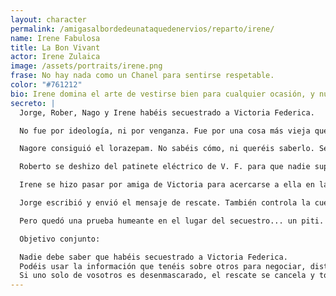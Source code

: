 ```yaml
---
layout: character
permalink: /amigasalbordedeunataquedenervios/reparto/irene/
name: Irene Fabulosa
title: La Bon Vivant
actor: Irene Zulaica
image: /assets/portraits/irene.png
frase: No hay nada como un Chanel para sentirse respetable.
color: "#761212"
bio: Irene domina el arte de vestirse bien para cualquier ocasión, y nunca pierde la sonrisa mientras negocia el último detalle. Ama el lujo, las situaciones extremas y los grupos de amigos con historias difíciles de olvidar. Sabe abrirse paso en círculos donde muchos no pasan de la entrada.
secreto: |
  Jorge, Rober, Nago y Irene habéis secuestrado a Victoria Federica.

  No fue por ideología, ni por venganza. Fue por una cosa más vieja que la corona: dinero. Tenéis a la Borbona escondida en un trastero climatizado de Valdemoro, bajo llave y con acceso a una máquina de vending. Pedís un rescate de 200.000 € en bitcoins (idea de Rober) y bonos de Zara (idea de Nagore).

  Nagore consiguió el lorazepam. No sabéis cómo, ni queréis saberlo. Se lo dio a Victoria en su bebida sin que ella lo notara.

  Roberto se deshizo del patinete eléctrico de V. F. para que nadie supiera que había desaparecido.

  Irene se hizo pasar por amiga de Victoria para acercarse a ella en la fiesta.

  Jorge escribió y envió el mensaje de rescate. También controla la cuenta donde debéis recibir el dinero.

  Pero quedó una prueba humeante en el lugar del secuestro... un piti.

  Objetivo conjunto:

  Nadie debe saber que habéis secuestrado a Victoria Federica.
  Podéis usar la información que tenéis sobre otros para negociar, distraer o desviar sospechas.
  Si uno solo de vosotros es desenmascarado, el rescate se cancela y todos perdéis. Cuidado con las parejas de los secuestradores de vuestro equipo, tenerlos vigilados...
---
```

